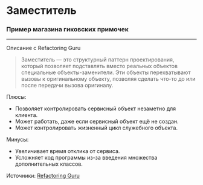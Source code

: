 # Заместитель

### Пример магазина гиковских примочек

---

Описание с Refactoring Guru

> Заместитель — это структурный паттерн проектирования, который позволяет подставлять вместо реальных объектов специальные объекты-заменители. Эти объекты перехватывают вызовы к оригинальному объекту, позволяя сделать что-то до или после передачи вызова оригиналу.

Плюсы: 
* Позволяет контролировать сервисный объект незаметно для клиента.
* Может работать, даже если сервисный объект ещё не создан.
* Может контролировать жизненный цикл служебного объекта.

Минусы:
* Увеличивает время отклика от сервиса.
* Усложняет код программы из-за введения множества дополнительных классов.

Источники: 
[Refactoring Guru](https://refactoring.guru/ru/design-patterns/proxy)
